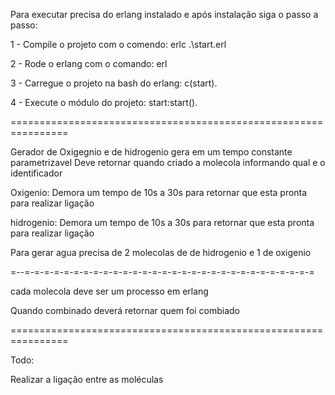 Para executar precisa do erlang instalado e após instalação siga o passo a passo:

1 - Compile o projeto com o comendo: erlc .\start.erl

2 - Rode o erlang com o comando: erl

3 - Carregue o projeto na bash do erlang: c(start).

4 - Execute o módulo do projeto: start:start().

================================================================

Gerador de Oxigegnio e de hidrogenio gera em um tempo constante parametrizavel
Deve retornar quando criado a molecola informando qual e o identificador

Oxigenio:
Demora um tempo de 10s a 30s para retornar que esta pronta para realizar ligação

hidrogenio:
Demora um tempo de 10s a 30s para retornar que esta pronta para realizar ligação

Para gerar agua precisa de 2 molecolas de de hidrogenio e 1 de oxigenio

=--=-=-=-=-=-=-=-=-=-=-=-=-=-=-=-=-=-=-=-=-=-=-=-=-=-=-=-=-=-=

cada molecola deve ser um processo em erlang

Quando combinado deverá retornar quem foi combiado

================================================================

Todo:

Realizar a ligação entre as moléculas

